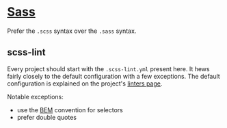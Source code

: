 # [Sass](http://sass-lang.com)

Prefer the `.scss` syntax over the `.sass` syntax.

## scss-lint

Every project should start with the `.scss-lint.yml` present here. It hews
fairly closely to the default configuration with a few exceptions. The default
configuration is explained on the project's [linters page][0].

[0]: https://github.com/brigade/scss-lint/blob/master/lib/scss_lint/linter/README.md

Notable exceptions:

* use the [BEM][1] convention for selectors
* prefer double quotes

[1]: http://csswizardry.com/2013/01/mindbemding-getting-your-head-round-bem-syntax/
